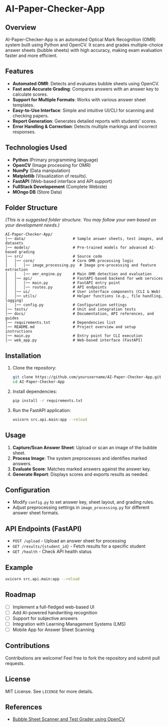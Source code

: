 # AI-Paper-Checker-App

## Overview
AI-Paper-Checker-App is an automated Optical Mark Recognition (OMR) system built using Python and OpenCV. It scans and grades multiple-choice answer sheets (bubble sheets) with high accuracy, making exam evaluation faster and more efficient.

## Features
- **Automated OMR**: Detects and evaluates bubble sheets using OpenCV.
- **Fast and Accurate Grading**: Compares answers with an answer key to calculate scores.
- **Support for Multiple Formats**: Works with various answer sheet templates.
- **Easy-to-Use Interface**: Simple and intuitive UI/CLI for scanning and checking papers.
- **Report Generation**: Generates detailed reports with students' scores.
- **Error Handling & Correction**: Detects multiple markings and incorrect responses.

## Technologies Used
- **Python** (Primary programming language)
- **OpenCV** (Image processing for OMR)
- **NumPy** (Data manipulation)
- **Matplotlib** (Visualization of results).
- **FastAPI** (Web-based interface and API support)
- **FullStack Developement** (Complete Webiste)
- **MOngo DB** (Store Data)
  

## Folder Structure
*(This is a suggested folder structure. You may follow your own based on your development needs.)*
```
AI-Paper-Checker-App/
│── data/                     # Sample answer sheets, test images, and datasets
│── models/                   # Pre-trained models for advanced AI-based grading
│── src/                      # Source code
│   │── core/                 # Core OMR processing logic
│   │   │── image_processing.py  # Image pre-processing and feature extraction
│   │   │── omr_engine.py     # Main OMR detection and evaluation
│   │── api/                  # FastAPI-based backend for web services
│   │   │── main.py           # FastAPI entry point
│   │   │── routes.py         # API endpoints
│   │── ui/                   # User interface components (CLI & Web)
│   │── utils/                # Helper functions (e.g., file handling, logging)
│   │── config.py             # Configuration settings
│── tests/                    # Unit and integration tests
│── docs/                     # Documentation, API references, and guides
│── requirements.txt          # Dependencies list
│── README.md                 # Project overview and setup instructions
│── main.py                   # Entry point for CLI execution
│── web_app.py                # Web-based interface (FastAPI)
```

## Installation
1. Clone the repository:
   ```sh
   git clone https://github.com/yourusername/AI-Paper-Checker-App.git
   cd AI-Paper-Checker-App
   ```
2. Install dependencies:
   ```sh
   pip install -r requirements.txt
   ```
3. Run the FastAPI application:
   ```sh
   uvicorn src.api.main:app --reload
   ```

## Usage
1. **Capture/Scan Answer Sheet**: Upload or scan an image of the bubble sheet.
2. **Process Image**: The system preprocesses and identifies marked answers.
3. **Evaluate Score**: Matches marked answers against the answer key.
4. **Generate Report**: Displays scores and exports results as needed.

## Configuration
- Modify `config.py` to set answer key, sheet layout, and grading rules.
- Adjust preprocessing settings in `image_processing.py` for different answer sheet formats.

## API Endpoints (FastAPI)
- `POST /upload` - Upload an answer sheet for processing
- `GET /results/{student_id}` - Fetch results for a specific student
- `GET /health` - Check API health status

## Example
```sh
uvicorn src.api.main:app --reload
```

## Roadmap
- [ ] Implement a full-fledged web-based UI
- [ ] Add AI-powered handwriting recognition
- [ ] Support for subjective answers
- [ ] Integration with Learning Management Systems (LMS)
- [ ] Mobile App for Answer Sheet Scanning

## Contributions
Contributions are welcome! Feel free to fork the repository and submit pull requests.

## License
MIT License. See `LICENSE` for more details.

## References
- [Bubble Sheet Scanner and Test Grader using OpenCV](https://pyimagesearch.com/2016/10/03/bubble-sheet-multiple-choice-scanner-and-test-grader-using-omr-python-and-opencv/)
